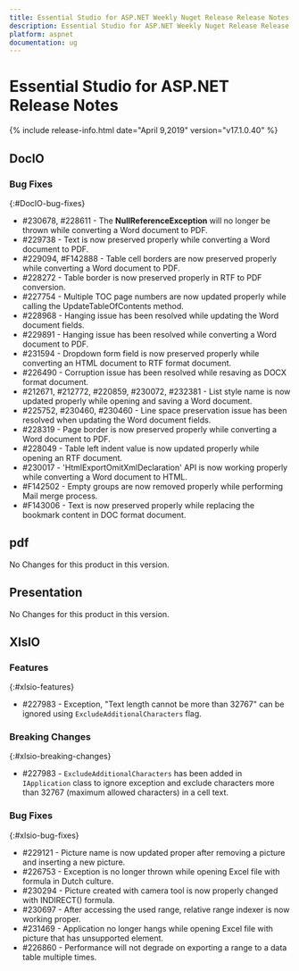 ```yaml
---
title: Essential Studio for ASP.NET Weekly Nuget Release Release Notes  
description: Essential Studio for ASP.NET Weekly Nuget Release Release Notes  
platform: aspnet
documentation: ug
---
```


# Essential Studio for ASP.NET  Release Notes  

{% include release-info.html date="April 9,2019"  version="v17.1.0.40" %} 






## DocIO

### Bug Fixes
{:#DocIO-bug-fixes}

* \#230678, \#228611 - The **NullReferenceException** will no longer be thrown while converting a Word document to PDF.
* \#229738 - Text is now preserved properly while converting a Word document to PDF.
* \#229094, \#F142888 - Table cell borders are now preserved properly while converting a Word document to PDF.
* \#228272 - Table border is now preserved properly in RTF to PDF conversion.
* \#227754 - Multiple TOC page numbers are now updated properly while calling the UpdateTableOfContents method.
* \#228968 - Hanging issue has been resolved while updating the Word document fields.
* \#229891 - Hanging issue has been resolved while converting a Word document to PDF.
* \#231594 - Dropdown form field is now preserved properly while converting an HTML document to RTF format document.
* \#226490 - Corruption issue has been resolved while resaving as DOCX format document.
* \#212671, \#212772, \#220859, \#230072, \#232381 - List style name is now updated properly while opening and saving a Word document.
* \#225752, \#230460, \#230460 - Line space preservation issue has been resolved when updating the Word document fields.
* \#228319 - Page border is now preserved properly while converting a Word document to PDF.
* \#228049 - Table left indent value is now updated properly while opening an RTF document.
* \#230017 - 'HtmlExportOmitXmlDeclaration' API is now working properly while converting a Word document to HTML.
* \#F142502 - Empty groups are now removed properly while performing Mail merge process.
* \#F143006 - Text is now preserved properly while replacing the bookmark content in DOC format document.




## pdf

No Changes for this product in this version.

[//]: # "Delete the contents of this file while new content is added."

## Presentation

No Changes for this product in this version.

[//]: # "Delete the contents of this file while new content is added."

## XlsIO

### Features
{:#xlsio-features}

* \#227983 - Exception, "Text length cannot be more than 32767" can be ignored using `ExcludeAdditionalCharacters` flag.

### Breaking Changes
{:#xlsio-breaking-changes}

* \#227983 - `ExcludeAdditionalCharacters` has been added in `IApplication` class to ignore exception and exclude characters more than 32767 (maximum allowed characters) in a cell text.


### Bug Fixes
{:#xlsio-bug-fixes}

* \#229121 - Picture name is now updated proper after removing a picture and inserting a new picture.
* \#226753 - Exception is no longer thrown while opening Excel file with formula in Dutch culture.
* \#230294 - Picture created with camera tool is now properly changed with INDIRECT() formula.
* \#230697 - After accessing the used range, relative range indexer is now working proper.
* \#231469 - Application no longer hangs while opening Excel file with picture that has unsupported element.
* \#226860 - Performance will not degrade on exporting a range to a data table multiple times.

